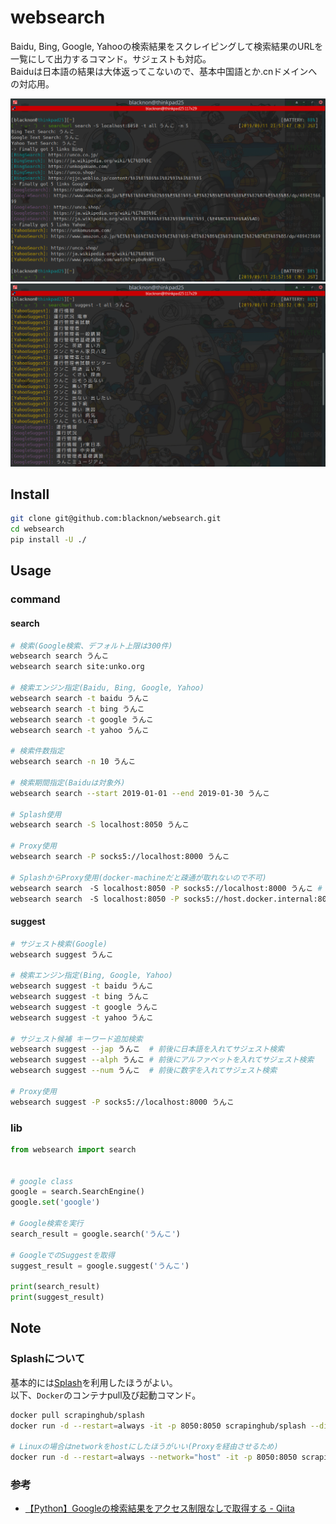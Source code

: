 websearch
===

Baidu, Bing, Google, Yahooの検索結果をスクレイピングして検索結果のURLを一覧にして出力するコマンド。サジェストも対応。\
Baiduは日本語の結果は大体返ってこないので、基本中国語とか.cnドメインへの対応用。


<p align="center">
<img src="./img/websearch1.png" />
<img src="./img/websearch2.png" />
</p>

## Install

```bash
git clone git@github.com:blacknon/websearch.git
cd websearch
pip install -U ./
```


## Usage

### command

#### search

```bash
# 検索(Google検索、デフォルト上限は300件)
websearch search うんこ
websearch search site:unko.org

# 検索エンジン指定(Baidu, Bing, Google, Yahoo)
websearch search -t baidu うんこ
websearch search -t bing うんこ
websearch search -t google うんこ
websearch search -t yahoo うんこ

# 検索件数指定
websearch search -n 10 うんこ

# 検索期間指定(Baiduは対象外)
websearch search --start 2019-01-01 --end 2019-01-30 うんこ

# Splash使用
websearch search -S localhost:8050 うんこ

# Proxy使用
websearch search -P socks5://localhost:8000 うんこ

# SplashからProxy使用(docker-machineだと疎通が取れないので不可)
websearch search　-S localhost:8050 -P socks5://localhost:8000 うんこ # Linuxの場合
websearch search　-S localhost:8050 -P socks5://host.docker.internal:8000 うんこ # Docker for Macの場合
```


#### suggest

```bash
# サジェスト検索(Google)
websearch suggest うんこ

# 検索エンジン指定(Bing, Google, Yahoo)
websearch suggest -t baidu うんこ
websearch suggest -t bing うんこ
websearch suggest -t google うんこ
websearch suggest -t yahoo うんこ

# サジェスト候補 キーワード追加検索
websearch suggest --jap うんこ  # 前後に日本語を入れてサジェスト検索
websearch suggest --alph うんこ # 前後にアルファベットを入れてサジェスト検索
websearch suggest --num うんこ  # 前後に数字を入れてサジェスト検索

# Proxy使用
websearch suggest -P socks5://localhost:8000 うんこ
```


### lib

```python
from websearch import search


# google class
google = search.SearchEngine()
google.set('google')

# Google検索を実行
search_result = google.search('うんこ')

# GoogleでのSuggestを取得
suggest_result = google.suggest('うんこ')

print(search_result)
print(suggest_result)
```


## Note

### Splashについて

基本的には[Splash](https://github.com/scrapinghub/splash)を利用したほうがよい。\
以下、`Docker`のコンテナpull及び起動コマンド。

```bash
docker pull scrapinghub/splash
docker run -d --restart=always -it -p 8050:8050 scrapinghub/splash --disable-private-mode

# Linuxの場合はnetworkをhostにしたほうがいい(Proxyを経由させるため)
docker run -d --restart=always --network="host" -it -p 8050:8050 scrapinghub/splash --disable-private-mode
```


### 参考

* [【Python】Googleの検索結果をアクセス制限なしで取得する - Qiita](https://qiita.com/derodero24/items/949ac666b18d567e9b61)
